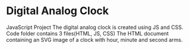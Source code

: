 # Digital Analog Clock 
JavaScript Project
The digital analog clock is created using JS and CSS.
Code folder contains 3 files(HTML, JS, CSS)
The HTML document containing an SVG image of a clock with hour, minute and second arms.
